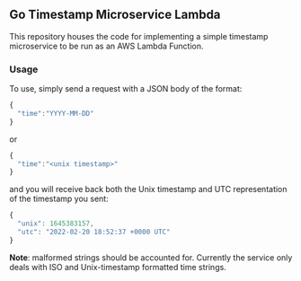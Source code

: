 ## Go Timestamp Microservice Lambda 
This repository houses the code for implementing a simple timestamp microservice to be run as an AWS Lambda Function. 

### Usage
To use, simply send a request with a JSON body of the format: 
``` js
{
  "time":"YYYY-MM-DD"
}
```
or 
``` js
{
  "time":"<unix timestamp>"
}
```
and you will receive back both the Unix timestamp and UTC representation of the timestamp you sent: 
``` js
{
  "unix": 1645383157,
  "utc": "2022-02-20 18:52:37 +0000 UTC"
}
```
**Note**: malformed strings should be accounted for. Currently the service only deals with ISO and Unix-timestamp formatted time strings.
